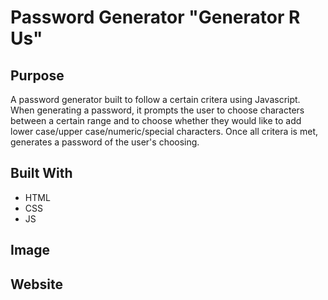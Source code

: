 # Password Generator "Generator R Us"

## Purpose
A password generator built to follow a certain critera using Javascript.  When generating a password, it prompts the user to choose characters between a certain range and to choose whether they would like to add lower case/upper case/numeric/special characters.  Once all critera is met, generates a password of the user's choosing.

## Built With
* HTML
* CSS
* JS

## Image


## Website
